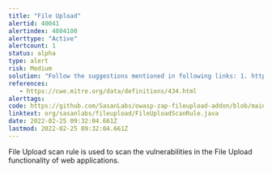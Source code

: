 ```yaml
---
title: "File Upload"
alertid: 40041
alertindex: 4004100
alerttype: "Active"
alertcount: 1
status: alpha
type: alert
risk: Medium
solution: "Follow the suggestions mentioned in following links: 1. https://portswigger.net/kb/issues/00500980_file-upload-functionality 2. https://www.youtube.com/watch?v=CmF9sEyKZNo"
references:
   - https://cwe.mitre.org/data/definitions/434.html
alerttags: 
code: https://github.com/SasanLabs/owasp-zap-fileupload-addon/blob/main/src/main/java/org/sasanlabs/fileupload/FileUploadScanRule.java
linktext: org/sasanlabs/fileupload/FileUploadScanRule.java
date: 2022-02-25 09:32:04.661Z
lastmod: 2022-02-25 09:32:04.661Z
---
```

File Upload scan rule is used to scan the vulnerabilities in the File Upload functionality of web applications.

